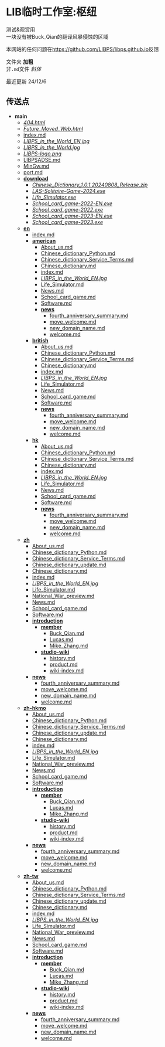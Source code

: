 # LIB临时工作室:枢纽

测试&观赏用\
一块没有被Buck_Qian的翻译风暴侵蚀的区域

本网站的任何问题在<https://github.com/LIBPS/libps.github.io>反馈

文件夹 **加粗**\
非`.md`文件 *斜体*

最近更新 24/12/6

## 传送点
- **main**
  - *[404.html](404.html)*
  - *[Future_Moved_Web.html](Future_Moved_Web.html)*
  - [index.md](index.md)
  - *[LIBPS_in_the_World_EN.jpg](LIBPS_in_the_World_EN.jpg)*
  - *[LIBPS_in_the_World.jpg](LIBPS_in_the_World.jpg)*
  - *[LIBPS-logo.png](LIBPS-logo.png)*
  - [LIBPSADSE.md](LIBPSADSE.md)
  - [MinGw.md](MinGw.md)
  - [port.md][port.md]
  - **[download](download)**
    - *[Chinese_Dictionary_1.0.1.20240808_Release.zip](download/Chinese_Dictionary_1.0.1.20240808_Release.zip)*
    - *[LAS-Solitaire-Game-2024.exe](download/LAS-Solitaire-Game-2024.exe)*
    - *[Life_Simulator.exe](download/Life_Simulator.exe)*
    - *[School_card_game-2022-EN.exe](download/School_card_game-2022-EN.exe)*
    - *[School_card_game-2022.exe](download/School_card_game-2022.exe)*
    - *[School_card_game-2023-EN.exe](download/School_card_game-2023-EN.exe)*
    - *[School_card_game-2023.exe](download/School_card_game-2023.exe)*
  - **[en](en)**
    - [index.md](en/index.md)
    - **[american](en/american)**
      - [About_us.md](en/american/About_us.md)
      - [Chinese_dictionary_Python.md](en/american/Chinese_dictionary_Python.md)
      - [Chinese_dictionary_Service_Terms.md](en/american/Chinese_dictionary_Service_Terms.md)
      - [Chinese_dictionary.md](en/american/Chinese_dictionary.md)
      - [index.md](en/american/index.md)
      - *[LIBPS_in_the_World_EN.jpg](en/american/LIBPS_in_the_World_EN.jpg)*
      - [Life_Simulator.md](en/american/Life_Simulator.md)
      - [News.md](en/american/News.md)
      - [School_card_game.md](en/american/School_card_game.md)
      - [Software.md](en/american/Software.md)
      - **[news](en/american/news)**
        - [fourth_anniversary_summary.md](en/american/news/fourth_anniversary_summary.md)
        - [move_welcome.md](en/american/news/move_welcome.md)
        - [new_domain_name.md](en/american/news/new_domain_name.md)
        - [welcome.md](en/american/news/welcome.md)
    - **[british](en/british)**
      - [About_us.md](en/british/About_us.md)
      - [Chinese_dictionary_Python.md](en/british/Chinese_dictionary_Python.md)
      - [Chinese_dictionary_Service_Terms.md](en/british/Chinese_dictionary_Service_Terms.md)
      - [Chinese_dictionary.md](en/british/Chinese_dictionary.md)
      - [index.md](en/british/index.md)
      - *[LIBPS_in_the_World_EN.jpg](en/british/LIBPS_in_the_World_EN.jpg)*
      - [Life_Simulator.md](en/british/Life_Simulator.md)
      - [News.md](en/british/News.md)
      - [School_card_game.md](en/british/School_card_game.md)
      - [Software.md](en/british/Software.md)
      - **[news](en/british/news)**
        - [fourth_anniversary_summary.md](en/british/news/fourth_anniversary_summary.md)
        - [move_welcome.md](en/british/news/move_welcome.md)
        - [new_domain_name.md](en/british/news/new_domain_name.md)
        - [welcome.md](en/british/news/welcome.md)
    - **[hk](en/hk)**
      - [About_us.md](en/hk/About_us.md)
      - [Chinese_dictionary_Python.md](en/hk/Chinese_dictionary_Python.md)
      - [Chinese_dictionary_Service_Terms.md](en/hk/Chinese_dictionary_Service_Terms.md)
      - [Chinese_dictionary.md](en/hk/Chinese_dictionary.md)
      - [index.md](en/hk/index.md)
      - *[LIBPS_in_the_World_EN.jpg](en/hk/LIBPS_in_the_World_EN.jpg)*
      - [Life_Simulator.md](en/hk/Life_Simulator.md)
      - [News.md](en/hk/News.md)
      - [School_card_game.md](en/hk/School_card_game.md)
      - [Software.md](en/hk/Software.md)
      - **[news](en/hk/news)**
        - [fourth_anniversary_summary.md](en/hk/news/fourth_anniversary_summary.md)
        - [move_welcome.md](en/hk/news/move_welcome.md)
        - [new_domain_name.md](en/hk/news/new_domain_name.md)
        - [welcome.md](en/hk/news/welcome.md)
  - **[zh](zh)**
    - [About_us.md](zh/About_us.md)
    - [Chinese_dictionary_Python.md](zh/Chinese_dictionary_Python.md)
    - [Chinese_dictionary_Service_Terms.md](zh/Chinese_dictionary_Service_Terms.md)
    - [Chinese_dictionary_update.md](zh/Chinese_dictionary_update.md)
    - [Chinese_dictionary.md](zh/Chinese_dictionary.md)
    - [index.md](zh/index.md)
    - *[LIBPS_in_the_World_EN.jpg](zh/LIBPS_in_the_World_EN.jpg)*
    - [Life_Simulator.md](zh/Life_Simulator.md)
    - [National_War_preview.md](zh/National_War_preview.md)
    - [News.md](zh/News.md)
    - [School_card_game.md](zh/School_card_game.md)
    - [Software.md](zh/Software.md)
    - **[introduction](zh/introduction)**
      - **[member](zh/introduction/member)**
        - [Buck_Qian.md](zh/introduction/member/Buck_Qian.md)
        - [Lucas.md](zh/introduction/member/Lucas.md)
        - [Mike_Zhang.md](zh/introduction/member/Mike_Zhang.md)
      - **[studio-wiki](zh/introduction/studio-wiki)**
          - [history.md](zh/introduction/studio-wiki/history.md)
          - [product.md](zh/introduction/studio-wiki/product.md)
          - [wiki-index.md](zh/introduction/studio-wiki/wiki-index.md)
    - **[news](zh/news)**
      - [fourth_anniversary_summary.md](zh/news/fourth_anniversary_summary.md)
      - [move_welcome.md](zh/news/move_welcome.md)
      - [new_domain_name.md](zh/news/new_domain_name.md)
      - [welcome.md](zh/news/welcome.md)
  - **[zh-hkmo](zh-hkmo)**
    - [About_us.md](zh-hkmo/About_us.md)
    - [Chinese_dictionary_Python.md](zh-hkmo/Chinese_dictionary_Python.md)
    - [Chinese_dictionary_Service_Terms.md](zh-hkmo/Chinese_dictionary_Service_Terms.md)
    - [Chinese_dictionary_update.md](zh-hkmo/Chinese_dictionary_update.md)
    - [Chinese_dictionary.md](zh-hkmo/Chinese_dictionary.md)
    - [index.md](zh-hkmo/index.md)
    - *[LIBPS_in_the_World_EN.jpg](zh-hkmo/LIBPS_in_the_World_EN.jpg)*
    - [Life_Simulator.md](zh-hkmo/Life_Simulator.md)
    - [National_War_preview.md](zh-hkmo/National_War_preview.md)
    - [News.md](zh-hkmo/News.md)
    - [School_card_game.md](zh-hkmo/School_card_game.md)
    - [Software.md](zh-hkmo/Software.md)
    - **[introduction](zh-hkmo/introduction)**
      - **[member](zh-hkmo/introduction/member)**
        - [Buck_Qian.md](zh-hkmo/introduction/member/Buck_Qian.md)
        - [Lucas.md](zh-hkmo/introduction/member/Lucas.md)
        - [Mike_Zhang.md](zh-hkmo/introduction/member/Mike_Zhang.md)
      - **[studio-wiki](zh-hkmo/introduction/studio-wiki)**
          - [history.md](zh-hkmo/introduction/studio-wiki/history.md)
          - [product.md](zh-hkmo/introduction/studio-wiki/product.md)
          - [wiki-index.md](zh-hkmo/introduction/studio-wiki/wiki-index.md)
    - **[news](zh-hkmo/news)**
      - [fourth_anniversary_summary.md](zh-hkmo/news/fourth_anniversary_summary.md)
      - [move_welcome.md](zh-hkmo/news/move_welcome.md)
      - [new_domain_name.md](zh-hkmo/news/new_domain_name.md)
      - [welcome.md](zh-hkmo/news/welcome.md)
  - **[zh-tw](zh-tw)**
    - [About_us.md](zh-tw/About_us.md)
    - [Chinese_dictionary_Python.md](zh-tw/Chinese_dictionary_Python.md)
    - [Chinese_dictionary_Service_Terms.md](zh-tw/Chinese_dictionary_Service_Terms.md)
    - [Chinese_dictionary_update.md](zh-tw/Chinese_dictionary_update.md)
    - [Chinese_dictionary.md](zh-tw/Chinese_dictionary.md)
    - [index.md](zh-tw/index.md)
    - *[LIBPS_in_the_World_EN.jpg](zh-tw/LIBPS_in_the_World_EN.jpg)*
    - [Life_Simulator.md](zh-tw/Life_Simulator.md)
    - [National_War_preview.md](zh-tw/National_War_preview.md)
    - [News.md](zh-tw/News.md)
    - [School_card_game.md](zh-tw/School_card_game.md)
    - [Software.md](zh-tw/Software.md)
    - **[introduction](zh-tw/introduction)**
      - **[member](zh-tw/introduction/member)**
        - [Buck_Qian.md](zh-tw/introduction/member/Buck_Qian.md)
        - [Lucas.md](zh-tw/introduction/member/Lucas.md)
        - [Mike_Zhang.md](zh-tw/introduction/member/Mike_Zhang.md)
      - **[studio-wiki](zh-tw/introduction/studio-wiki)**
          - [history.md](zh-tw/introduction/studio-wiki/history.md)
          - [product.md](zh-tw/introduction/studio-wiki/product.md)
          - [wiki-index.md](zh-tw/introduction/studio-wiki/wiki-index.md)
    - **[news](zh-tw/news)**
      - [fourth_anniversary_summary.md](zh-tw/news/fourth_anniversary_summary.md)
      - [move_welcome.md](zh-tw/news/move_welcome.md)
      - [new_domain_name.md](zh-tw/news/new_domain_name.md)
      - [welcome.md](zh-tw/news/welcome.md)

[port.md]: port.md "达成成就：这就是传说中的原地tp？"